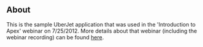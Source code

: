About
-----

This is the sample UberJet application that was used in the 'Introduction to Apex' webinar on 7/25/2012. More details about that webinar (including the webinar recording) can be found [here](http://blogs.developerforce.com/developer-relations/2012/07/recording-for-intro-to-apex-webinar).